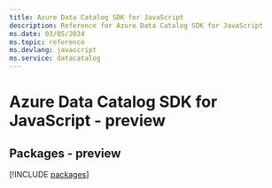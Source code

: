 ```yaml
---
title: Azure Data Catalog SDK for JavaScript
description: Reference for Azure Data Catalog SDK for JavaScript
ms.date: 03/05/2024
ms.topic: reference
ms.devlang: javascript
ms.service: datacatalog
---
```

# Azure Data Catalog SDK for JavaScript - preview
## Packages - preview
[!INCLUDE [packages](data-catalog-index.md)]